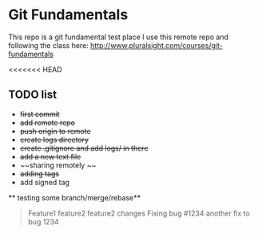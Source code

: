 
# Git Fundamentals 

This repo is a git fundamental test place
I use this remote repo and following the class here: 
http://www.pluralsight.com/courses/git-fundamentals

<<<<<<< HEAD
## TODO list

 + ~~first commit~~
 + ~~add remote repo~~
 + ~~push origin to remote~~
 + ~~create logs directory~~
 + ~~create .gitignore and add logs/ in there~~
 + ~~add a new text file~~
 + ~~sharing remotely ~~
 + ~~adding tags~~
 + add signed tag


** testing some branch/merge/rebase**
<blockquote>

Feature1
feature2
feature2 changes
Fixing bug #1234
another fix to bug 1234
</blockquote>
